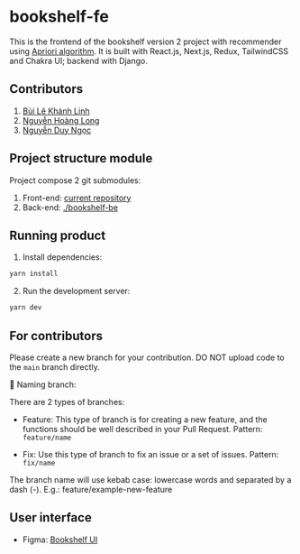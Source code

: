 # bookshelf-fe

This is the frontend of the bookshelf version 2 project with recommender using [Apriori algorithm](https://www.geeksforgeeks.org/apriori-algorithm/). It is built with React.js, Next.js, Redux, TailwindCSS and Chakra UI; backend with Django.

## Contributors

1. [Bùi Lê Khánh Linh](https://github.com/blkhanhlinh)
2. [Nguyễn Hoàng Long](https://github.com/LongNguyen1101)
3. [Nguyễn Duy Ngọc](https://github.com/ngocnd2402)

## Project structure module

Project compose 2 git submodules:
1. Front-end: [current repository](./)
2. Back-end: [./bookshelf-be](https://github.com/LongNguyen1101/back_end_bookshelf_CS313)

## Running product

1. Install dependencies:

```bash
yarn install
```

2. Run the development server:

```bash
yarn dev
```

## For contributors

Please create a new branch for your contribution. DO NOT upload code to the `main` branch directly.

📌 Naming branch:

There are 2 types of branches:

-   Feature: This type of branch is for creating a new feature, and the functions should be well described in your Pull Request. Pattern: `feature/name`

-   Fix: Use this type of branch to fix an issue or a set of issues. Pattern: `fix/name`

The branch name will use kebab case: lowercase words and separated by a dash (-). E.g.: feature/example-new-feature

## User interface
- Figma: [Bookshelf UI](https://www.figma.com/file/gNc8HHa4zQJ9MGlXcrPbbY/Bookshelf-%7C-UI%2FUX?type=design&node-id=0%3A1&t=7G7Q4U0cP7a5YQ04-1)
